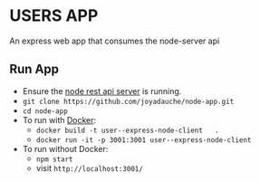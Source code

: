 # USERS APP
An express web app that consumes the node-server api

## Run App
- Ensure the [node rest api server](https://github.com/joyadauche/node-server) is running.
- `git clone https://github.com/joyadauche/node-app.git`
- `cd node-app`
- To run with [Docker](https://docs.docker.com/get-docker/):
    - `docker build -t user--express-node-client   .`
    - `docker run -it -p 3001:3001 user--express-node-client`
- To run without Docker:
    - `npm start`
    - visit `http://localhost:3001/`